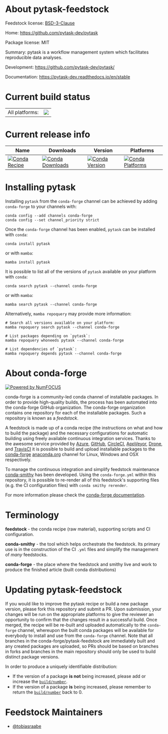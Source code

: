 About pytask-feedstock
======================

Feedstock license: [BSD-3-Clause](https://github.com/conda-forge/pytask-feedstock/blob/main/LICENSE.txt)

Home: https://github.com/pytask-dev/pytask

Package license: MIT

Summary: pytask is a workflow management system which facilitates reproducible data analyses.

Development: https://github.com/pytask-dev/pytask/

Documentation: https://pytask-dev.readthedocs.io/en/stable

Current build status
====================


<table><tr><td>All platforms:</td>
    <td>
      <a href="https://dev.azure.com/conda-forge/feedstock-builds/_build/latest?definitionId=12121&branchName=main">
        <img src="https://dev.azure.com/conda-forge/feedstock-builds/_apis/build/status/pytask-feedstock?branchName=main">
      </a>
    </td>
  </tr>
</table>

Current release info
====================

| Name | Downloads | Version | Platforms |
| --- | --- | --- | --- |
| [![Conda Recipe](https://img.shields.io/badge/recipe-pytask-green.svg)](https://anaconda.org/conda-forge/pytask) | [![Conda Downloads](https://img.shields.io/conda/dn/conda-forge/pytask.svg)](https://anaconda.org/conda-forge/pytask) | [![Conda Version](https://img.shields.io/conda/vn/conda-forge/pytask.svg)](https://anaconda.org/conda-forge/pytask) | [![Conda Platforms](https://img.shields.io/conda/pn/conda-forge/pytask.svg)](https://anaconda.org/conda-forge/pytask) |

Installing pytask
=================

Installing `pytask` from the `conda-forge` channel can be achieved by adding `conda-forge` to your channels with:

```
conda config --add channels conda-forge
conda config --set channel_priority strict
```

Once the `conda-forge` channel has been enabled, `pytask` can be installed with `conda`:

```
conda install pytask
```

or with `mamba`:

```
mamba install pytask
```

It is possible to list all of the versions of `pytask` available on your platform with `conda`:

```
conda search pytask --channel conda-forge
```

or with `mamba`:

```
mamba search pytask --channel conda-forge
```

Alternatively, `mamba repoquery` may provide more information:

```
# Search all versions available on your platform:
mamba repoquery search pytask --channel conda-forge

# List packages depending on `pytask`:
mamba repoquery whoneeds pytask --channel conda-forge

# List dependencies of `pytask`:
mamba repoquery depends pytask --channel conda-forge
```


About conda-forge
=================

[![Powered by
NumFOCUS](https://img.shields.io/badge/powered%20by-NumFOCUS-orange.svg?style=flat&colorA=E1523D&colorB=007D8A)](https://numfocus.org)

conda-forge is a community-led conda channel of installable packages.
In order to provide high-quality builds, the process has been automated into the
conda-forge GitHub organization. The conda-forge organization contains one repository
for each of the installable packages. Such a repository is known as a *feedstock*.

A feedstock is made up of a conda recipe (the instructions on what and how to build
the package) and the necessary configurations for automatic building using freely
available continuous integration services. Thanks to the awesome service provided by
[Azure](https://azure.microsoft.com/en-us/services/devops/), [GitHub](https://github.com/),
[CircleCI](https://circleci.com/), [AppVeyor](https://www.appveyor.com/),
[Drone](https://cloud.drone.io/welcome), and [TravisCI](https://travis-ci.com/)
it is possible to build and upload installable packages to the
[conda-forge](https://anaconda.org/conda-forge) [anaconda.org](https://anaconda.org/)
channel for Linux, Windows and OSX respectively.

To manage the continuous integration and simplify feedstock maintenance
[conda-smithy](https://github.com/conda-forge/conda-smithy) has been developed.
Using the ``conda-forge.yml`` within this repository, it is possible to re-render all of
this feedstock's supporting files (e.g. the CI configuration files) with ``conda smithy rerender``.

For more information please check the [conda-forge documentation](https://conda-forge.org/docs/).

Terminology
===========

**feedstock** - the conda recipe (raw material), supporting scripts and CI configuration.

**conda-smithy** - the tool which helps orchestrate the feedstock.
                   Its primary use is in the construction of the CI ``.yml`` files
                   and simplify the management of *many* feedstocks.

**conda-forge** - the place where the feedstock and smithy live and work to
                  produce the finished article (built conda distributions)


Updating pytask-feedstock
=========================

If you would like to improve the pytask recipe or build a new
package version, please fork this repository and submit a PR. Upon submission,
your changes will be run on the appropriate platforms to give the reviewer an
opportunity to confirm that the changes result in a successful build. Once
merged, the recipe will be re-built and uploaded automatically to the
`conda-forge` channel, whereupon the built conda packages will be available for
everybody to install and use from the `conda-forge` channel.
Note that all branches in the conda-forge/pytask-feedstock are
immediately built and any created packages are uploaded, so PRs should be based
on branches in forks and branches in the main repository should only be used to
build distinct package versions.

In order to produce a uniquely identifiable distribution:
 * If the version of a package **is not** being increased, please add or increase
   the [``build/number``](https://docs.conda.io/projects/conda-build/en/latest/resources/define-metadata.html#build-number-and-string).
 * If the version of a package **is** being increased, please remember to return
   the [``build/number``](https://docs.conda.io/projects/conda-build/en/latest/resources/define-metadata.html#build-number-and-string)
   back to 0.

Feedstock Maintainers
=====================

* [@tobiasraabe](https://github.com/tobiasraabe/)

